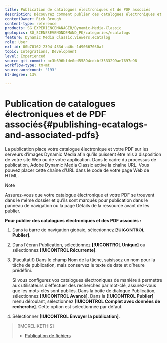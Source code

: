 ```yaml
---
title: Publication de catalogues électroniques et de PDF associés
description: Découvrez comment publier des catalogues électroniques et des PDF associés à partir d’Adobe Dynamic Media Classic.
contentOwner: Rick Brough
content-type: reference
products: SG_EXPERIENCEMANAGER/Dynamic-Media-Classic
geptopics: SG_SCENESEVENONDEMAND_PK/categories/ecatalogs
feature: Dynamic Media Classic,Viewers,eCatalog
role: User
exl-id: 00b70162-2394-433d-a46c-1d90667030af
topic: Integrations, Development
level: Experienced
source-git-commit: bc3b696bfde0ed55894cdcbf3533299ae7697e98
workflow-type: tm+mt
source-wordcount: '193'
ht-degree: 13%

---
```


# Publication de catalogues électroniques et de PDF associés{#publishing-ecatalogs-and-associated-pdfs}

La publication place votre catalogue électronique et votre PDF sur les serveurs d’images Dynamic Media afin qu’ils puissent être mis à disposition de votre site Web ou de votre application. Dans le cadre du processus de publication, Adobe Dynamic Media Classic active la chaîne URL. Vous pouvez placer cette chaîne d’URL dans le code de votre page Web de HTML.

>[!NOTE]
>
>Assurez-vous que votre catalogue électronique et votre PDF se trouvent dans le même dossier et qu’ils sont marqués pour publication dans le panneau de navigation ou la page Détails de la ressource avant de les publier.

**Pour publier des catalogues électroniques et des PDF associés :**

1. Dans la barre de navigation globale, sélectionnez **[!UICONTROL Publier]**.
1. Dans l’écran Publication, sélectionnez **[!UICONTROL Unique]** ou sélectionnez **[!UICONTROL Récurrente]**.
1. (Facultatif) Dans le champ Nom de la tâche, saisissez un nom pour la tâche de publication, mais conservez le texte de date et d’heure prédéfini.

   Si vous configurez vos catalogues électroniques de manière à permettre aux utilisateurs d’effectuer des recherches par mot-clé, assurez-vous que les mots-clés sont publiés. Dans la boîte de dialogue Publication, sélectionnez **[!UICONTROL Avancé]**. Dans la **[!UICONTROL Publier]** menu déroulant, sélectionnez **[!UICONTROL Complet avec données de recherche]**. Cette option est sélectionnée par défaut.

1. Sélectionner **[!UICONTROL Envoyer la publication]**.

>[!MORELIKETHIS]
>
>* [Publication de fichiers](publishing-files.md)

